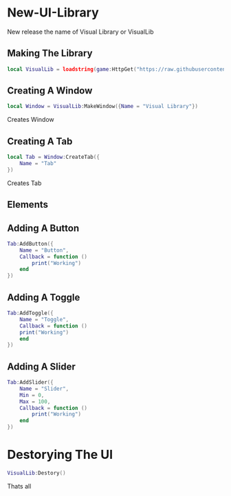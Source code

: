 # New-UI-Library
New release the name of Visual Library or VisualLib

## Making The Library
```lua
local VisualLib = loadstring(game:HttpGet("https://raw.githubusercontent.com/userofgods/New-UI-Library/main/Souce")()
```

## Creating A Window
```lua
local Window = VisualLib:MakeWindow({Name = "Visual Library"})
```
Creates Window

## Creating A Tab
```lua
local Tab = Window:CreateTab({
    Name = "Tab"
})
```
Creates Tab

## Elements

## Adding A Button
```lua
Tab:AddButton({
    Name = "Button",
    Callback = function ()
        print("Working")
    end
})
```

## Adding A Toggle
```lua
Tab:AddToggle({
    Name = "Toggle",
    Callback = function ()
    print("Working")
    end
})
```

## Adding A Slider
```lua
Tab:AddSlider({
    Name = "Slider",
    Min = 0,
    Max = 100,
    Callback = function ()
        print("Working")
    end
})
```

# Destorying The UI
```lua
VisualLib:Destory()
```

Thats all
